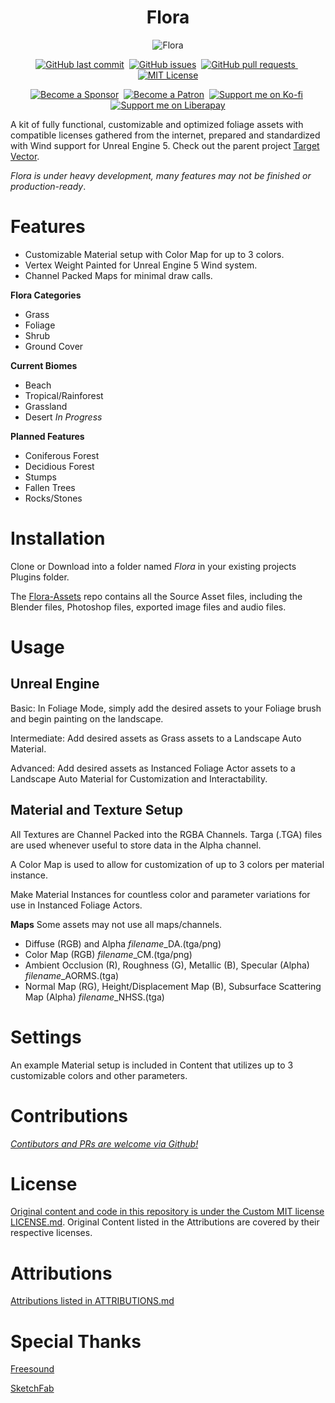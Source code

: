 <h1 align="center">Flora</h1>

<p align="center">
<img src="Flora.png" alt="Flora">
</p>

<p align="center">
     <a href="https://github.com/Voidware-Prohibited/Flora/commits/master"><img src="https://img.shields.io/github/last-commit/Voidware-Prohibited/Flora.svg?style=flat-square&logo=github&logoColor=white" alt="GitHub last commit"></a>&nbsp;
     <a href="https://github.com/Voidware-Prohibited/Flora/issues"><img src="https://img.shields.io/github/issues-raw/Voidware-Prohibited/Flora.svg?style=flat-square&logo=github&logoColor=white" alt="GitHub issues"></a>&nbsp;
     <a href="https://github.com/Voidware-Prohibited/Flora/pulls"><img src="https://img.shields.io/github/issues-pr-raw/Voidware-Prohibited/Flora.svg?style=flat-square&logo=github&logoColor=white" alt="GitHub pull requests"> </a>&nbsp;
     <a href="https://github.com/Voidware-Prohibited/Flora/blob/master/LICENSE"><img src="https://img.shields.io/badge/License-MIT-silver.svg?style=flat-square&logo=github&logoColor=white" alt="MIT License"></a>
</p>
<p align="center">
     <a href="https://github.com/sponsors/colorindarkness"><img src="https://img.shields.io/github/sponsors/colorindarkness.svg?style=flat-square&logo=github&logoColor=white" alt="Become a Sponsor"></a>&nbsp;
     <a href="https://www.patreon.com/colorindarkness"><img src="https://img.shields.io/endpoint.svg?url=https%3A%2F%2Fshieldsio-patreon.vercel.app%2Fapi%3Fusername%3Dcolorindarkness%26type%3Dpatrons&style=flat" alt="Become a Patron"></a>&nbsp;
     <a href="https://ko-fi.com/colorindarkness"><img alt="Support me on Ko-fi" src="https://img.shields.io/badge/support_me_on-Ko--fi-red?link=https%3A%2F%2Fko-fi.com%2Fcolorindarkness"></a>&nbsp;
     <a href="https://liberapay.com/colorindarkness"><img alt="Support me on Liberapay" src="https://img.shields.io/badge/support_me_on-liberapay-yellow?link=https%3A%2F%2Fliberapay.com%2Fcolorindarkness%2F"></a>
</p>

A kit of fully functional, customizable and optimized foliage assets with compatible licenses gathered from the internet, prepared and standardized with Wind support for Unreal Engine 5. Check out the parent project [Target Vector](https://github.com/Voidware-Prohibited/TargetVector).

_Flora is under heavy development, many features may not be finished or production-ready_.

# Features

- Customizable Material setup with Color Map for up to 3 colors.
- Vertex Weight Painted for Unreal Engine 5 Wind system.
- Channel Packed Maps for minimal draw calls.

**Flora Categories**

- Grass
- Foliage
- Shrub
- Ground Cover

**Current Biomes**

- Beach
- Tropical/Rainforest
- Grassland
- Desert _In Progress_

**Planned Features**
- Coniferous Forest
- Decidious Forest
- Stumps
- Fallen Trees
- Rocks/Stones

# Installation

Clone or Download into a folder named _Flora_ in your existing projects Plugins folder.

The [Flora-Assets](https://github.com/Voidware-Prohibited/Flora-Assets) repo contains all the Source Asset files, including the Blender files, Photoshop files, exported image files and audio files.

# Usage

## Unreal Engine

Basic: In Foliage Mode, simply add the desired assets to your Foliage brush and begin painting on the landscape.

Intermediate: Add desired assets as Grass assets to a Landscape Auto Material.

Advanced: Add desired assets as Instanced Foliage Actor assets to a Landscape Auto Material for Customization and Interactability.

## Material and Texture Setup

All Textures are Channel Packed into the RGBA Channels. Targa (.TGA) files are used whenever useful to store data in the Alpha channel.

A Color Map is used to allow for customization of up to 3 colors per material instance.

Make Material Instances for countless color and parameter variations for use in Instanced Foliage Actors.

**Maps**
Some assets may not use all maps/channels.

- Diffuse (RGB) and Alpha _filename_\_DA.(tga/png)
- Color Map (RGB) _filename_\_CM.(tga/png)
- Ambient Occlusion (R), Roughness (G), Metallic (B), Specular (Alpha) _filename_\_AORMS.(tga)
- Normal Map (RG), Height/Displacement Map (B), Subsurface Scattering Map (Alpha) _filename_\_NHSS.(tga)

# Settings

An example Material setup is included in Content that utilizes up to 3 customizable colors and other parameters.

# Contributions

[_Contibutors and PRs are welcome via Github!_](https://github.com/Voidware-Prohibited/Flora/pulls)

# License

[Original content and code in this repository is under the Custom MIT license LICENSE.md](LICENSE.md). Original Content listed in the Attributions are covered by their respective licenses.

# Attributions

[Attributions listed in ATTRIBUTIONS.md](ATTRIBUTIONS.md)

# Special Thanks

[Freesound](https://freesound.org/)

[SketchFab](https://sketchfab.com/)
